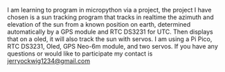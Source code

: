 I am learning to program in micropython
via a project, the project I have chosen
is a sun tracking program that tracks in 
realtime the azimuth and elevation of the
sun from a known position on earth, determined automatically by a GPS module and RTC DS3231 for UTC. Then displays that on a oled, it will also 
track the sun with servos. I am using a Pi 
Pico, RTC DS3231, Oled, GPS Neo-6m module, and two servos.
If you have any questions or would like
to participate my contact is 
jerryockwig1234@gmail.com




